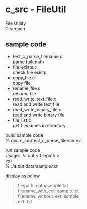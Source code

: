 c_src - FileUtil
===============

File Utility <br/>
C version <br/>

## sample code
- test_c_parse_filename.c <br/>
parse fuilepath  <br/>
- file_exists.c <br/>
check file exists <br/>
- copy_file.c <br/>
copy file <br/>
- rename_file.c <br/>
rename file <br/>
- read_write_text_file.c <br/>
read and write text file <br/>
- read_write_binary_file.c <br/>
read and write binary file  <br/>
- file_list.c <br/>
get filenames in directory <br/>

build sample code <br/>
% gcc  c_src/test_c_parse_filename.c <br/>

run sample code <br/>
Usage: ./a.out \< filepath \>  <br/>
ex)  <br/>
% ./a.out data/sample.txt  <br/>

display as below  <br/>
> filepath: data/sample.txt  <br/>
> filename_with_ext: sample.txt  <br/>
> filename_without_ext: sample  <br/>
> ext: txt 

